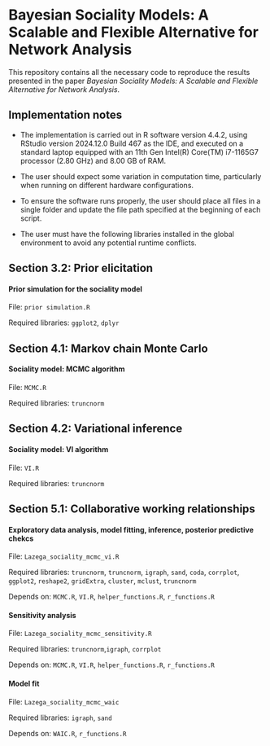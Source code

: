 # Bayesian Sociality Models: A Scalable and Flexible Alternative for Network Analysis

This repository contains all the necessary code to reproduce the results presented in the paper *Bayesian Sociality Models: A Scalable and Flexible Alternative for Network Analysis*.

## Implementation notes

- The implementation is carried out in R software version 4.4.2, using RStudio version 2024.12.0 Build 467 as the IDE, and executed on a standard laptop equipped with an 11th Gen Intel(R) Core(TM) i7-1165G7 processor (2.80 GHz) and 8.00 GB of RAM.

- The user should expect some variation in computation time, particularly when running on different hardware configurations.

- To ensure the software runs properly, the user should place all files in a single folder and update the file path specified at the beginning of each script.

- The user must have the following libraries installed in the global environment to avoid any potential runtime conflicts.

## Section 3.2: Prior elicitation

#### Prior simulation for the sociality model

File: `prior simulation.R`

Required libraries: `ggplot2`, `dplyr`

## Section 4.1: Markov chain Monte Carlo

#### Sociality model: MCMC algorithm

File: `MCMC.R`

Required libraries: `truncnorm`

## Section 4.2: Variational inference

#### Sociality model: VI algorithm

File: `VI.R`

Required libraries: `truncnorm`

## Section 5.1: Collaborative working relationships

#### Exploratory data analysis, model fitting, inference, posterior predictive chekcs

File: `Lazega_sociality_mcmc_vi.R`

Required libraries: `truncnorm`, `truncnorm`, `igraph`, `sand`, `coda`, `corrplot`, `ggplot2`, `reshape2`, `gridExtra`, `cluster`, `mclust`, `truncnorm`

Depends on: `MCMC.R`, `VI.R`, `helper_functions.R`, `r_functions.R`

#### Sensitivity analysis

File: `Lazega_sociality_mcmc_sensitivity.R`

Required libraries: `truncnorm`,`igraph`, `corrplot`

Depends on: `MCMC.R`, `VI.R`, `helper_functions.R`, `r_functions.R`

#### Model fit

File: `Lazega_sociality_mcmc_waic`

Required libraries: `igraph`, `sand`

Depends on: `WAIC.R`, `r_functions.R`


